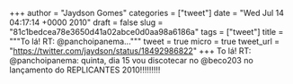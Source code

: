 
+++
author = "Jaydson Gomes"
categories = ["tweet"]
date = "Wed Jul 14 04:17:14 +0000 2010"
draft = false
slug = "81c1bedcea78e3650d41a02abce0d0aa98a6186a"
tags = ["tweet"]
title = """To lá! RT: @panchoipanema..."""
tweet = true
micro = true
tweet_url = "https://twitter.com/jaydson/status/18492986822"
+++
To lá! RT: @panchoipanema: quinta, dia 15 vou discotecar no @beco203 no lançamento do REPLICANTES 2010!!!!!!!!!

